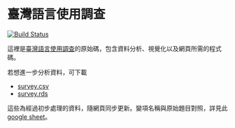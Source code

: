 # 臺灣語言使用調查

[![Build Status](https://travis-ci.org/twLangSurvey/main.svg?branch=master)](https://travis-ci.org/twLangSurvey/main)

這裡是[臺灣語言使用調查](https://twlangsurvey.github.io/main/)的原始碼，包含資料分析、視覺化以及網頁所需的程式碼。



若想進一步分析資料，可下載

- [survey.csv](https://github.com/twLangSurvey/main/blob/gh-pages/data/survey.csv)
- [survey.rds](https://github.com/twLangSurvey/main/blob/gh-pages/data/survey.rds)

這些為經過初步處理的資料，隨網頁同步更新。變項名稱與原始題目對照，詳見此 [google sheet](https://docs.google.com/spreadsheets/d/1NbalBJPAPIzGwpVDI9fTf0q8GpCBWhVep_9aD5uQKy4/edit?usp=sharing)。